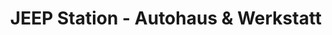---
title: "JEEP Station - Autohaus & Werkstatt"
url: /mockrehna/jeep-station-autohaus-und-werkstatt/
shop: Autohaus
---